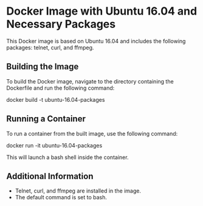 # Docker Image with Ubuntu 16.04 and Necessary Packages

This Docker image is based on Ubuntu 16.04 and includes the following packages: telnet, curl, and ffmpeg.

## Building the Image

To build the Docker image, navigate to the directory containing the Dockerfile and run the following command:

docker build -t ubuntu-16.04-packages

## Running a Container

To run a container from the built image, use the following command:

docker run -it ubuntu-16.04-packages


This will launch a bash shell inside the container.

## Additional Information

- Telnet, curl, and ffmpeg are installed in the image.
- The default command is set to bash.
